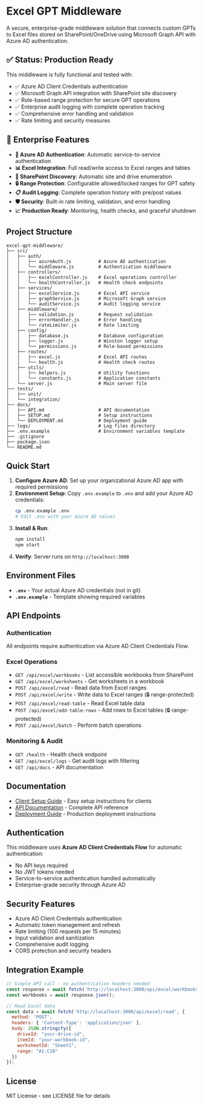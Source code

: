 # Excel GPT Middleware

A secure, enterprise-grade middleware solution that connects custom GPTs to Excel files stored on SharePoint/OneDrive using Microsoft Graph API with Azure AD authentication.

## ✅ Status: Production Ready

This middleware is fully functional and tested with:
- ✅ Azure AD Client Credentials authentication
- ✅ Microsoft Graph API integration with SharePoint site discovery
- ✅ Role-based range protection for secure GPT operations
- ✅ Enterprise audit logging with complete operation tracking
- ✅ Comprehensive error handling and validation
- ✅ Rate limiting and security measures

## 🚀 Enterprise Features

- **🔐 Azure AD Authentication**: Automatic service-to-service authentication
- **📊 Excel Integration**: Full read/write access to Excel ranges and tables
- **🏢 SharePoint Discovery**: Automatic site and drive enumeration
- **🔒 Range Protection**: Configurable allowed/locked ranges for GPT safety
- **📋 Audit Logging**: Complete operation history with pre/post values
- **🛡️ Security**: Built-in rate limiting, validation, and error handling
- **📈 Production Ready**: Monitoring, health checks, and graceful shutdown

## Project Structure

```
excel-gpt-middleware/
├── src/
│   ├── auth/
│   │   ├── azureAuth.js          # Azure AD authentication
│   │   └── middleware.js         # Authentication middleware
│   ├── controllers/
│   │   ├── excelController.js    # Excel operations controller
│   │   └── healthController.js   # Health check endpoints
│   ├── services/
│   │   ├── excelService.js       # Excel API service
│   │   ├── graphService.js       # Microsoft Graph service
│   │   └── auditService.js       # Audit logging service
│   ├── middleware/
│   │   ├── validation.js         # Request validation
│   │   ├── errorHandler.js       # Error handling
│   │   └── rateLimiter.js        # Rate limiting
│   ├── config/
│   │   ├── database.js           # Database configuration
│   │   ├── logger.js             # Winston logger setup
│   │   └── permissions.js        # Role-based permissions
│   ├── routes/
│   │   ├── excel.js              # Excel API routes
│   │   └── health.js             # Health check routes
│   ├── utils/
│   │   ├── helpers.js            # Utility functions
│   │   └── constants.js          # Application constants
│   └── server.js                 # Main server file
├── tests/
│   ├── unit/
│   └── integration/
├── docs/
│   ├── API.md                    # API documentation
│   ├── SETUP.md                  # Setup instructions
│   └── DEPLOYMENT.md             # Deployment guide
├── logs/                         # Log files directory
├── .env.example                  # Environment variables template
├── .gitignore
├── package.json
└── README.md
```

## Quick Start

1. **Configure Azure AD**: Set up your organizational Azure AD app with required permissions
2. **Environment Setup**: Copy `.env.example` to `.env` and add your Azure AD credentials:
   ```bash
   cp .env.example .env
   # Edit .env with your Azure AD values
   ```
3. **Install & Run**:
   ```bash
   npm install
   npm start
   ```
4. **Verify**: Server runs on `http://localhost:3000`

## Environment Files

- **`.env`** - Your actual Azure AD credentials (not in git)
- **`.env.example`** - Template showing required variables

## API Endpoints

### Authentication
All endpoints require authentication via Azure AD Client Credentials Flow.

### Excel Operations
- `GET /api/excel/workbooks` - List accessible workbooks from SharePoint
- `GET /api/excel/worksheets` - Get worksheets in a workbook
- `POST /api/excel/read` - Read data from Excel ranges
- `POST /api/excel/write` - Write data to Excel ranges (🔒 range-protected)
- `POST /api/excel/read-table` - Read Excel table data
- `POST /api/excel/add-table-rows` - Add rows to Excel tables (🔒 range-protected)
- `POST /api/excel/batch` - Perform batch operations

### Monitoring & Audit
- `GET /health` - Health check endpoint
- `GET /api/excel/logs` - Get audit logs with filtering
- `GET /api/docs` - API documentation

## Documentation

- [Client Setup Guide](CLIENT_SETUP_GUIDE.md) - Easy setup instructions for clients
- [API Documentation](docs/API.md) - Complete API reference
- [Deployment Guide](docs/DEPLOYMENT.md) - Production deployment instructions

## Authentication

This middleware uses **Azure AD Client Credentials Flow** for automatic authentication:
- No API keys required
- No JWT tokens needed  
- Service-to-service authentication handled automatically
- Enterprise-grade security through Azure AD

## Security Features

- Azure AD Client Credentials authentication
- Automatic token management and refresh
- Rate limiting (100 requests per 15 minutes)
- Input validation and sanitization
- Comprehensive audit logging
- CORS protection and security headers

## Integration Example

```javascript
// Simple API call - no authentication headers needed
const response = await fetch('http://localhost:3000/api/excel/workbooks');
const workbooks = await response.json();

// Read Excel data
const data = await fetch('http://localhost:3000/api/excel/read', {
  method: 'POST',
  headers: { 'Content-Type': 'application/json' },
  body: JSON.stringify({
    driveId: "your-drive-id",
    itemId: "your-workbook-id",
    worksheetId: "Sheet1", 
    range: "A1:C10"
  })
});
```

## License

MIT License - see LICENSE file for details
